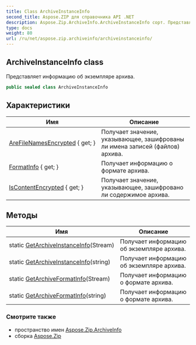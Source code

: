 ```yaml
---
title: Class ArchiveInstanceInfo
second_title: Aspose.ZIP для справочника API .NET
description: Aspose.Zip.ArchiveInfo.ArchiveInstanceInfo сорт. Представляет информацию об экземпляре архива.
type: docs
weight: 80
url: /ru/net/aspose.zip.archiveinfo/archiveinstanceinfo/
---
```

## ArchiveInstanceInfo class

Представляет информацию об экземпляре архива.

```csharp
public sealed class ArchiveInstanceInfo
```

## Характеристики

| Имя | Описание |
| --- | --- |
| [AreFileNamesEncrypted](../../aspose.zip.archiveinfo/archiveinstanceinfo/arefilenamesencrypted/) { get; } | Получает значение, указывающее, зашифрованы ли имена записей (файлов) архива. |
| [FormatInfo](../../aspose.zip.archiveinfo/archiveinstanceinfo/formatinfo/) { get; } | Получает информацию о формате архива. |
| [IsContentEncrypted](../../aspose.zip.archiveinfo/archiveinstanceinfo/iscontentencrypted/) { get; } | Получает значение, указывающее, зашифровано ли содержимое архива. |

## Методы

| Имя | Описание |
| --- | --- |
| static [GetArchiveInstanceInfo](../../aspose.zip.archiveinfo/archiveinstanceinfo/getarchiveinstanceinfo/#getarchiveinstanceinfo)(Stream) | Получает информацию об экземпляре архива. |
| static [GetArchiveInstanceInfo](../../aspose.zip.archiveinfo/archiveinstanceinfo/getarchiveinstanceinfo/#getarchiveinstanceinfo_1)(string) | Получает информацию об экземпляре архива. |
| static [GetArchiveFormatInfo](../../aspose.zip.archiveinfo/archiveinstanceinfo/getarchiveformatinfo/#getarchiveformatinfo)(Stream) | Получает информацию о формате архива. |
| static [GetArchiveFormatInfo](../../aspose.zip.archiveinfo/archiveinstanceinfo/getarchiveformatinfo/#getarchiveformatinfo_1)(string) | Получает информацию о формате архива. |

### Смотрите также

* пространство имен [Aspose.Zip.ArchiveInfo](../../aspose.zip.archiveinfo/)
* сборка [Aspose.Zip](../../)


